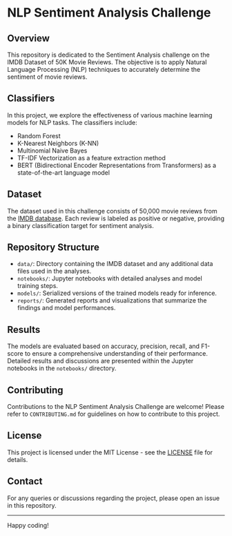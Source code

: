 # NLP Sentiment Analysis Challenge

## Overview
This repository is dedicated to the Sentiment Analysis challenge on the IMDB Dataset of 50K Movie Reviews. The objective is to apply Natural Language Processing (NLP) techniques to accurately determine the sentiment of movie reviews.

## Classifiers
In this project, we explore the effectiveness of various machine learning models for NLP tasks. The classifiers include:
- Random Forest
- K-Nearest Neighbors (K-NN)
- Multinomial Naive Bayes
- TF-IDF Vectorization as a feature extraction method
- BERT (Bidirectional Encoder Representations from Transformers) as a state-of-the-art language model

## Dataset
The dataset used in this challenge consists of 50,000 movie reviews from the [IMDB database](https://www.kaggle.com/lakshmi25npathi/imdb-dataset-of-50k-movie-reviews). Each review is labeled as positive or negative, providing a binary classification target for sentiment analysis.

## Repository Structure
- `data/`: Directory containing the IMDB dataset and any additional data files used in the analyses.
- `notebooks/`: Jupyter notebooks with detailed analyses and model training steps.
- `models/`: Serialized versions of the trained models ready for inference.
- `reports/`: Generated reports and visualizations that summarize the findings and model performances.

## Results
The models are evaluated based on accuracy, precision, recall, and F1-score to ensure a comprehensive understanding of their performance. Detailed results and discussions are presented within the Jupyter notebooks in the `notebooks/` directory.

## Contributing
Contributions to the NLP Sentiment Analysis Challenge are welcome! Please refer to `CONTRIBUTING.md` for guidelines on how to contribute to this project.

## License
This project is licensed under the MIT License - see the [LICENSE](LICENSE) file for details.

## Contact
For any queries or discussions regarding the project, please open an issue in this repository.

---

Happy coding!

